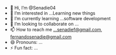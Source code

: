 - 👋 Hi, I’m @Senadie04
- 👀 I’m interested in ...Learning new things
- 🌱 I’m currently learning ...software development
- 💞️ I’m looking to collaborate on ...
- 📫 How to reach me ...senadief@gmail.com, fernandosenadie@gmail.com
- 😄 Pronouns: ...
- ⚡ Fun fact: ...

<!---
Senadie04/Senadie04 is a ✨ special ✨ repository because its `README.md` (this file) appears on your GitHub profile.
You can click the Preview link to take a look at your changes.
--->
